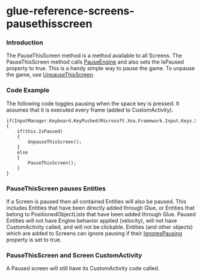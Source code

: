 # glue-reference-screens-pausethisscreen

### Introduction

The PauseThisScreen method is a method available to all Screens. The PauseThisScreen method calls [PauseEngine](../../../frb/docs/index.php) and also sets the IsPaused property to true. This is a handy simple way to pause the game. To unpause the game, use [UnpauseThisScreen](../../../frb/docs/index.php).

### Code Example

The following code toggles pausing when the space key is pressed. It assumes that it is executed every frame (added to CustomActivity).

```
if(InputManager.Keyboard.KeyPushed(Microsoft.Xna.Framework.Input.Keys.Space))
{
    if(this.IsPaused)
    {
        UnpauseThisScreen();
    }
    else
    {
        PauseThisScreen();
    }
}
```

&#x20;

### PauseThisScreen pauses Entities

If a Screen is paused then all contained Entities will also be paused. This includes Entities that have been directly added through Glue, or Entities that belong to PositionedObjectLists that have been added through Glue. Paused Entities will not have Engine behavior applied (velocity), will not have CustomActivity called, and will not be clickable. Entities (and other objects) which are added to Screens can ignore pausing if their [IgnoresPausing](../../../frb/docs/index.php) property is set to true.

### PauseThisScreen and Screen CustomActivity

A Paused screen will still have its CustomActivity code called.
